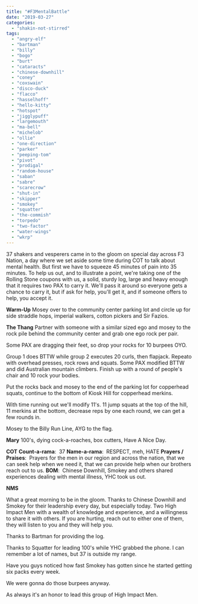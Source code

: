 ```yaml
---
title: "#F3MentalBattle"
date: "2019-03-27"
categories: 
  - "shakin-not-stirred"
tags: 
  - "angry-elf"
  - "bartman"
  - "billy"
  - "bogo"
  - "burt"
  - "cataracts"
  - "chinese-downhill"
  - "coney"
  - "coxswain"
  - "disco-duck"
  - "flacco"
  - "hasselhoff"
  - "hello-kitty"
  - "hotspot"
  - "jigglypuff"
  - "largemouth"
  - "ma-bell"
  - "michelob"
  - "ollie"
  - "one-direction"
  - "parker"
  - "peeping-tom"
  - "pivot"
  - "prodigal"
  - "random-house"
  - "saban"
  - "sabre"
  - "scarecrow"
  - "shut-in"
  - "skipper"
  - "smokey"
  - "squatter"
  - "the-commish"
  - "torpedo"
  - "two-factor"
  - "water-wings"
  - "wkrp"
---
```


37 shakers and vesperers came in to the gloom on special day across F3 Nation, a day where we set aside some time during COT to talk about mental health. But first we have to squeeze 45 minutes of pain into 35 minutes. To help us out, and to illustrate a point, we're taking one of the Rolling Stone coupons with us, a solid, sturdy log, large and heavy enough that it requires two PAX to carry it. We'll pass it around so everyone gets a chance to carry it, but if ask for help, you'll get it, and if someone offers to help, you accept it.

**Warm-Up** Mosey over to the community center parking lot and circle up for side straddle hops, imperial walkers, cotton pickers and Sir Fazios.

**The Thang** Partner with someone with a similar sized ego and mosey to the rock pile behind the community center and grab one ego rock per pair.

Some PAX are dragging their feet, so drop your rocks for 10 burpees OYO.

Group 1 does BTTW while group 2 executes 20 curls, then flapjack. Repeato with overhead presses, rock rows and squats. Some PAX modified BTTW and did Australian mountain climbers. Finish up with a round of people's chair and 10 rock your bodies.

Put the rocks back and mosey to the end of the parking lot for copperhead squats, continue to the bottom of Kiosk Hill for copperhead merkins.

With time running out we'll modify 11's. 11 jump squats at the top of the hill, 11 merkins at the bottom, decrease reps by one each round, we can get a few rounds in.

Mosey to the Billy Run Line, AYG to the flag.

**Mary** 100's, dying cock-a-roaches, box cutters, Have A Nice Day.

**COT** **Count-a-rama**:  37 **Name-a-rama**:  RESPECT, meh, HATE **Prayers / Praises**:  Prayers for the men in our region and across the nation, that we can seek help when we need it, that we can provide help when our brothers reach out to us. **BOM**:  Chinese Downhill, Smokey and others shared experiences dealing with mental illness, YHC took us out.

**NMS**

What a great morning to be in the gloom. Thanks to Chinese Downhill and Smokey for their leadership every day, but especially today. Two High Impact Men with a wealth of knowledge and experience, and a willingness to share it with others. If you are hurting, reach out to either one of them, they will listen to you and they will help you.

Thanks to Bartman for providing the log.

Thanks to Squatter for leading 100's while YHC grabbed the phone. I can remember a lot of names, but 37 is outside my range.

Have you guys noticed how fast Smokey has gotten since he started getting six packs every week.

We were gonna do those burpees anyway.

As always it's an honor to lead this group of High Impact Men.
